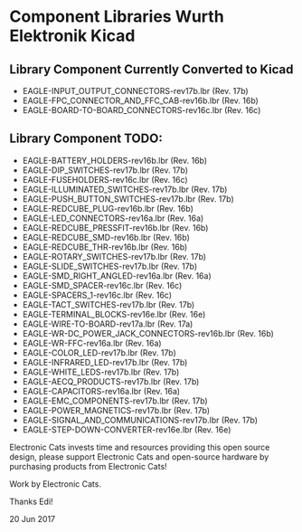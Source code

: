 # Component Libraries Wurth Elektronik Kicad

## Library Component Currently Converted to Kicad

- EAGLE-INPUT_OUTPUT_CONNECTORS-rev17b.lbr (Rev. 17b)
- EAGLE-FPC_CONNECTOR_AND_FFC_CAB-rev16b.lbr (Rev. 16b)
- EAGLE-BOARD-TO-BOARD_CONNECTORS-rev16c.lbr (Rev. 16c)


## Library Component TODO:

- EAGLE-BATTERY_HOLDERS-rev16b.lbr (Rev. 16b)
- EAGLE-DIP_SWITCHES-rev17b.lbr (Rev. 17b)
- EAGLE-FUSEHOLDERS-rev16c.lbr (Rev. 16c)
- EAGLE-ILLUMINATED_SWITCHES-rev17b.lbr (Rev. 17b)
- EAGLE-PUSH_BUTTON_SWITCHES-rev17b.lbr (Rev. 17b)
- EAGLE-REDCUBE_PLUG-rev16b.lbr (Rev. 16b)
- EAGLE-LED_CONNECTORS-rev16a.lbr (Rev. 16a)
- EAGLE-REDCUBE_PRESSFIT-rev16b.lbr (Rev. 16b)
- EAGLE-REDCUBE_SMD-rev16b.lbr (Rev. 16b)
- EAGLE-REDCUBE_THR-rev16b.lbr (Rev. 16b)
- EAGLE-ROTARY_SWITCHES-rev17b.lbr (Rev. 17b)
- EAGLE-SLIDE_SWITCHES-rev17b.lbr (Rev. 17b)
- EAGLE-SMD_RIGHT_ANGLED-rev16a.lbr (Rev. 16a)
- EAGLE-SMD_SPACER-rev16c.lbr (Rev. 16c)
- EAGLE-SPACERS_1-rev16c.lbr (Rev. 16c)
- EAGLE-TACT_SWITCHES-rev17b.lbr (Rev. 17b)
- EAGLE-TERMINAL_BLOCKS-rev16e.lbr (Rev. 16e)
- EAGLE-WIRE-TO-BOARD-rev17a.lbr (Rev. 17a)
- EAGLE-WR-DC_POWER_JACK_CONNECTORS-rev16b.lbr (Rev. 16b)
- EAGLE-WR-FFC-rev16a.lbr (Rev. 16a)
- EAGLE-COLOR_LED-rev17b.lbr (Rev. 17b)
- EAGLE-INFRARED_LED-rev17b.lbr (Rev. 17b)
- EAGLE-WHITE_LEDS-rev17b.lbr (Rev. 17b)
- EAGLE-AECQ_PRODUCTS-rev17b.lbr (Rev. 17b)
- EAGLE-CAPACITORS-rev16a.lbr (Rev. 16a)
- EAGLE-EMC_COMPONENTS-rev17b.lbr (Rev. 17b)
- EAGLE-POWER_MAGNETICS-rev17b.lbr (Rev. 17b)
- EAGLE-SIGNAL_AND_COMMUNICATIONS-rev17b.lbr (Rev. 17b)
- EAGLE-STEP-DOWN-CONVERTER-rev16e.lbr (Rev. 16e)

Electronic Cats invests time and resources providing this open source design, please support Electronic Cats and open-source hardware by purchasing products from Electronic Cats!

Work by Electronic Cats.

Thanks Edi!

20 Jun 2017
